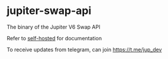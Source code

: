 # jupiter-swap-api

The binary of the Jupiter V6 Swap API

Refer to [self-hosted](https://station.jup.ag/docs/apis/self-hosted) for documentation

To receive updates from telegram, can join https://t.me/jup_dev
